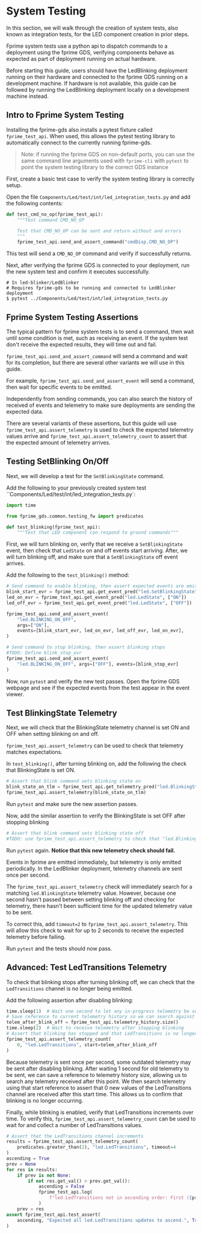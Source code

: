 # System Testing

In this section, we will walk through the creation of system tests, also known as integration tests, for the LED component creation in prior steps.

Fprime system tests use a python api to dispatch commands to a deployment using the fprime GDS, verifying components behave as expected as part of deployment running on actual hardware.

Before starting this guide, users should have the LedBlinking deployment running on their hardware and connected to the fprime GDS running on a development machine. If hardware is not available, this guide can be followed by running the LedBlinking deployment locally on a development machine instead.


## Intro to Fprime System Testing

Installing the fprime-gds also installs a pytest fixture called `fprime_test_api`. When used, this allows the pytest testing library to automatically connect to the currently running fprime-gds.

> Note: if running the fprime GDS on non-default ports, you can use the same command line arguments used with `fprime-cli` with `pytest` to point the system testing library to the correct GDS instance

First, create a basic test case to verify the system testing library is correctly setup.


Open the file `Components/Led/test/int/led_integration_tests.py` and add the following contents:

```python
def test_cmd_no_op(fprime_test_api):
    """Test command CMD_NO_OP

    Test that CMD_NO_OP can be sent and return without and errors
    """
    fprime_test_api.send_and_assert_command("cmdDisp.CMD_NO_OP")
```

This test will send a `CMD_NO_OP` command and verify if successfully returns.

Next, after verifying the fprime GDS is connected to your deployment, run the new system test and confirm it executes successfully.

```shell
# In led-blinker/LedBlinker
# Requires fprime-gds to be running and connected to LedBlinker deployment
$ pytest ../Components/Led/test/int/led_integration_tests.py
```

## Fprime System Testing Assertions

The typical pattern for fprime system tests is to send a command, then wait until some condition is met, such as receiving an event. If the system test don't receive the expected results, they will time out and fail.

`fprime_test_api.send_and_assert_command` will send a command and wait for its completion, but there are several other variants we will use in this guide.

For example, `fprime_test_api.send_and_assert_event` will send a command, then wait for specific events to be emitted.

Independently from sending commands, you can also search the history of received of events and telemetry to make sure deployments are sending the expected data.

There are several variants of these assertions, but this guide will use `fprime_test_api.assert_telemetry` is used to check the expected telemetry values arrive and `fprime_test_api.assert_telemetry_count` to assert that the expected amount of telemetry arrives.

## Testing SetBlinking On/Off

Next, we will develop a test for the `SetBlinkingState` command.


Add the following to your previously created system test ``Components/Led/test/int/led_integration_tests.py`:


```python
import time

from fprime_gds.common.testing_fw import predicates

def test_blinking(fprime_test_api):
    """Test that LED component can respond to ground commands"""
```

First, we will turn blinking on, verify that we receive a `SetBlinkingState` event, then check that `LedState` on and off events start arriving. After, we will turn blinking off, and make sure that a `SetBlinkingState` off event arrives.

Add the following to the `test_blinking()` method:

```python
# Send command to enable blinking, then assert expected events are emitted
blink_start_evr = fprime_test_api.get_event_pred("led.SetBlinkingState", ["ON"])
led_on_evr = fprime_test_api.get_event_pred("led.LedState", ["ON"])
led_off_evr = fprime_test_api.get_event_pred("led.LedState", ["OFF"])

fprime_test_api.send_and_assert_event(
    "led.BLINKING_ON_OFF",
    args=["ON"],
    events=[blink_start_evr, led_on_evr, led_off_evr, led_on_evr],
)

# Send command to stop blinking, then assert blinking stops
#TODO: Define blink_stop_evr
fprime_test_api.send_and_assert_event(
    "led.BLINKING_ON_OFF", args=["OFF"], events=[blink_stop_evr]
)
```

Now, run `pytest` and verify the new test passes. Open the fprime GDS webpage and see if the expected events from the test appear in the event viewer.

## Test BlinkingState Telemetry

Next, we will check that the BlinkingState telemetry channel is set ON and OFF when setting blinking on and off.

`fprime_test_api.assert_telemetry` can be used to check that telemetry matches expectations.

In `test_blinking()`, after turning blinking on, add the following the check that BlinkingState is set ON.

```python
# Assert that blink command sets blinking state on
blink_state_on_tlm = fprime_test_api.get_telemetry_pred("led.BlinkingState", "ON")
fprime_test_api.assert_telemetry(blink_state_on_tlm)
```

Run `pytest` and make sure the new assertion passes.

Now, add the similar assertion to verify the BlinkingState is set OFF after stopping blinking

```python
# Assert that blink command sets blinking state off
#TODO: use fprime_test_api.assert_telemetry to check that "led.BlinkingState" is off
```

Run `pytest` again. **Notice that this new telemetry check should fail.**

Events in fprime are emitted immediately, but telemetry is only emitted periodically. In the LedBlinker deployment, telemetry channels are sent once per second.

The `fprime_test_api.assert_telemetry` check will immediately search for a matching `led.BlinkingState` telemetry value.
However, because one second hasn't passed between setting blinking off and checking for telemetry, there hasn't been sufficient time for the updated telemetry value to be sent.

To correct this, add `timeout=2` to `fprime_test_api.assert_telemetry`. This will allow this check to wait for up to 2 seconds to receive the expected telemetry before failing.

Run `pytest` and the tests should now pass.

## Advanced: Test LedTransitions Telemetry

To check that blinking stops after turning blinking off, we can check that the `LedTransitions` channel is no longer being emitted.

Add the following assertion after disabling blinking:

```python
time.sleep(1)  # Wait one second to let any in-progress telemetry be sent
# Save reference to current telemetry history so we can search against future telemetry
telem_after_blink_off = fprime_test_api.telemetry_history.size()
time.sleep(2)  # Wait to receive telemetry after stopping blinking
# Assert that blinking has stopped and that LedTransitions is no longer updating
fprime_test_api.assert_telemetry_count(
    0, "led.LedTransitions", start=telem_after_blink_off
)
```

Because telemetry is sent once per second, some outdated telemetry may be sent after disabling blinking.
After waiting 1 second for old telemetry to be sent, we can save a reference to telemetry history size, allowing us to search any telemetry received after this point. We then search telemetry using that start reference to assert that 0 new values of the LedTransitions channel are received after this start time. This allows us to confirm that blinking is no longer occurring.


Finally, while blinking is enabled, verify that LedTransitions increments over time.
To verify this, `fprime_test_api.assert_telemetry_count` can be used to wait for and collect a number of LedTransitions values.

```python
# Assert that the LedTransitions channel increments
results = fprime_test_api.assert_telemetry_count(
    predicates.greater_than(2), "led.LedTransitions", timeout=4
)
ascending = True
prev = None
for res in results:
    if prev is not None:
        if not res.get_val() > prev.get_val():
            ascending = False
            fprime_test_api.log(
                f"led.LedTransitions not in ascending order: First ({prev.get_val()}) Second ({res.get_val()})"
            )
    prev = res
assert fprime_test_api.test_assert(
    ascending, "Expected all led.LedTransitions updates to ascend.", True
)
```
